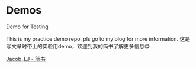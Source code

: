 # Demos
Demo for Testing

This is my practice demo repo, pls go to my blog for more information.
这是写文章时带上的实验用demo，欢迎到我的简书了解更多信息😋

[Jacob_LJ - 简书](https://www.jianshu.com/u/a2ed098ff23e)

